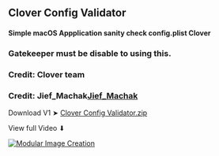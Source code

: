 ## Clover Config Validator

#### Simple macOS Appplication sanity check config.plist Clover
### Gatekeeper must be disable to using this.

### Credit: Clover team 
### Credit: Jief_Machak[Jief_Machak](https://github.com/jief666)

Download V1 ➤ [Clover Config Validator.zip]()

View full Video ⬇︎

[![Modular Image Creation](https://i.ibb.co/K5bFrB5/VIDEO.png)](https://youtu.be/yqNXI15lL9w)